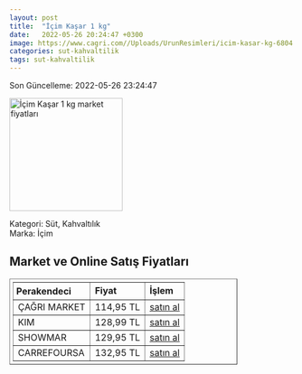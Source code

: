 ```yaml
---
layout: post
title:  "İçim Kaşar 1 kg"
date:   2022-05-26 20:24:47 +0300
image: https://www.cagri.com//Uploads/UrunResimleri/icim-kasar-kg-6804.jpg
categories: sut-kahvaltilik
tags: sut-kahvaltilik
---
```


Son Güncelleme: 2022-05-26 23:24:47

<img src="https://www.cagri.com//Uploads/UrunResimleri/icim-kasar-kg-6804.jpg" width="200" alt="İçim Kaşar 1 kg market fiyatları" />

Kategori: Süt, Kahvaltılık
<br />
Marka: İçim

<h2>Market ve Online Satış Fiyatları</h2>

<table border="1" style="padding: 5px;width:80%;">
  <tr>
    <td style="padding: 5px;"><strong>Perakendeci</strong></td>
    <td><strong>Fiyat</strong></td>
    <td><strong>İşlem</strong></td>
  </tr>
  <tr>
              <td title="Çağrı Market">ÇAĞRI MARKET</td>
              <td>114,95 TL</td>
              <td><a title="Çağrı Market" target="_blank" href="https://www.cagri.com/icim-kasar-kg">satın al</a></td>
            </tr><tr>
              <td title="Kim">KIM</td>
              <td>128,99 TL</td>
              <td><a title="Kim" target="_blank" href="https://www.kimgeldi.com/icim-taze-kasar-blok-kg">satın al</a></td>
            </tr><tr>
              <td title="Showmar">SHOWMAR</td>
              <td>129,95 TL</td>
              <td><a title="Showmar" target="_blank" href="https://www.showmar.com.tr/urun/icim-taze-kasar-kg">satın al</a></td>
            </tr><tr>
              <td title="CarrefourSA">CARREFOURSA</td>
              <td>132,95 TL</td>
              <td><a title="CarrefourSA" target="_blank" href="https://www.carrefoursa.com/icim-kasar-peyniri-1-kg-p-30098209">satın al</a></td>
            </tr>
</table>
